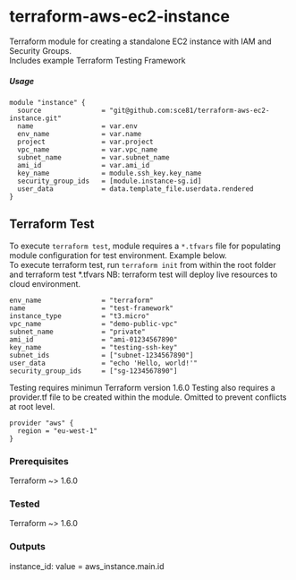 # terraform-aws-ec2-instance
Terraform module for creating a standalone EC2 instance with IAM and Security Groups.  
Includes example Terraform Testing Framework




##### Usage


    module "instance" {
      source               = "git@github.com:sce81/terraform-aws-ec2-instance.git"
      name                 = var.env
      env_name             = var.name
      project              = var.project
      vpc_name             = var.vpc_name
      subnet_name          = var.subnet_name
      ami_id               = var.ami_id
      key_name             = module.ssh_key.key_name
      security_group_ids   = [module.instance-sg.id]
      user_data            = data.template_file.userdata.rendered
    }


## Terraform Test
To execute `terraform test`, module requires a `*.tfvars` file for populating module configuration for test environment. Example below.  
To execute terraform test, run `terraform init` from within the root folder and terraform test *.tfvars
NB: terraform test will deploy live resources to cloud environment.

    env_name               = "terraform"
    name                   = "test-framework"
    instance_type          = "t3.micro"
    vpc_name               = "demo-public-vpc"
    subnet_name            = "private"
    ami_id                 = "ami-01234567890"
    key_name               = "testing-ssh-key"
    subnet_ids             = ["subnet-1234567890"]
    user_data              = "echo 'Hello, world!'"
    security_group_ids     = ["sg-1234567890"]

Testing requires minimun Terraform version 1.6.0
Testing also requires a provider.tf file to be created within the module. Omitted to prevent conflicts at root level. 


    provider "aws" {
      region = "eu-west-1"
    }

### Prerequisites

Terraform ~> 1.6.0

### Tested

Terraform ~> 1.6.0

### Outputs

instance_id: value = aws_instance.main.id
